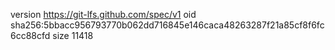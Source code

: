 version https://git-lfs.github.com/spec/v1
oid sha256:5bbacc956793770b062dd716845e146caca48263287f21a85cf8f6fc6cc88cfd
size 11418
